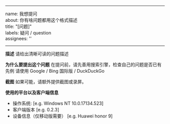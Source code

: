 ---	
name: 我想提问	
about: 你有啥问题都用这个格式描述	
title: "[问题]"	
labels: 疑问 / question	
assignees: ''	

 ---	

 **描述**	
请给出清晰可读的问题描述	

 **为什么要提出这个问题**	
在提问前，请先善用搜索引擎，检查自己的问题是否已有先例	
请使用 Google / Bing 国际版 / DuckDuckGo	

 **截图**	
如果可能，请额外提供截图或录屏。	

 **使用的平台以及客户端信息**	
 - 操作系统: [e.g. Windows NT 10.0.17134.523]	
 - 客户端版本 [e.g. 0.2.3]	
 - 设备信息（仅移动版需要） [e.g. Huawei honor 9]